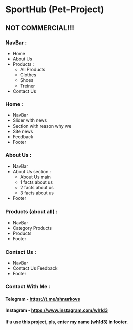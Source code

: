 # SportHub (Pet-Project)

## NOT COMMERCIAL!!!

### NavBar :
* Home
* About Us
* Products :
  * All Products
  * Clothes
  * Shoes
  * Treiner
* Contact Us

### Home :
* NavBar
* Slider with news
* Section with reason why we
* Site news
* Feedback
* Footer

### About Us :
* NavBar
* About Us section :
  * About Us main
  * 1 facts about us
  * 2 facts about us
  * 3 facts about us
* Footer

### Products (about all) :
* NavBar
* Category Products
* Products
* Footer

### Contact Us : 
* NavBar
* Contact Us Feedback
* Footer

### Contact With Me :

#### Telegram - https://t.me/shnurkovs
#### Instagram - https://www.instagram.com/wh1d3


#### If u use this project, pls, enter my name (wh1d3) in footer.
